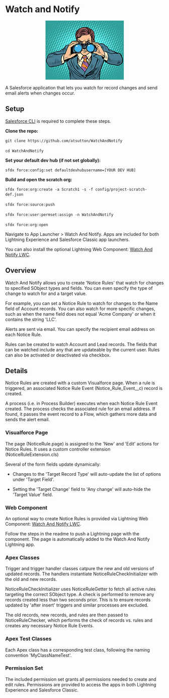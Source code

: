 # Watch and Notify
<p align="center"><img src="https://github.com/atsutton/WatchAndNotify/blob/master/watchandnotify-249x187.jpg" alt="Watch and Notify Salesforce Application"></p>
                                                                                                          
A Salesforce application that lets you watch for record changes and send email alerts when changes occur. 

## Setup

[Salesforce CLI](https://developer.salesforce.com/tools/sfdxcli) is required to complete these steps. 

**Clone the repo:**
```````````````````````````````````````````````````````
git clone https://github.com/atsutton/WatchAndNotify

cd WatchAndNotify
```````````````````````````````````````````````````````

**Set your default dev hub (if not set globally):**
```````````````````````````````````````````````````````
sfdx force:config:set defaultdevhubusername=[YOUR DEV HUB]
```````````````````````````````````````````````````````

**Build and open the scratch org:**
```````````````````````````````````````````````````````
sfdx force:org:create -a Scratch1 -s -f config/project-scratch-def.json

sfdx force:source:push

sfdx force:user:permset:assign -n WatchAndNotify

sfdx force:org:open
```````````````````````````````````````````````````````

Navigate to App Launcher > Watch And Notify. Apps are included for both Lightning Experience and Salesforce Classic app launchers. 

You can also install the optional Lightning Web Component: [Watch And Notify LWC](https://github.com/atsutton/WatchAndNotifyLWC). 


## Overview

Watch And Notify allows you to create 'Notice Rules' that watch for changes to specified SObject types and fields. You can even specify the type of change to watch for and a target value. 

For example, you can set a Notice Rule to watch for changes to the Name field of Account records. You can also watch for more specific changes, such as when the name field does not equal 'Acme Company' or when it contains the string 'LLC'.

Alerts are sent via email. You can specify the recipient email address on each Notice Rule.

Rules can be created to watch Account and Lead records. The fields that can be watched include any that are updateable by the current user. Rules can also be activated or deactivated via checkbox. 

## Details

Notice Rules are created with a custom Visualforce page. When a rule is triggered, an associated Notice Rule Event (Notice_Rule_Event__c) record is created.

A process (i.e. in Process Builder) executes when each Notice Rule Event created. The process checks the associated rule for an email address. If found, it passes the event record to a Flow, which gathers more data and sends the alert email. 

### Visualforce Page

The page (NoticeRule.page) is assigned to the 'New' and 'Edit' actions for Notice Rules. It uses a custom controller extension (NoticeRuleExtension.cls)

Several of the form fields update dynamically: 

- Changes to the 'Target Record Type' will auto-update the list of options under 'Target Field'. 

- Setting the 'Target Change' field to 'Any change' will auto-hide the 'Target Value' field.

### Web Component

An optional way to create Notice Rules is provided via Lightning Web Component: [Watch And Notify LWC](https://github.com/atsutton/WatchAndNotifyLWC).

Follow the steps in the readme to push a Lightning page with the component. The page is automatically added to the Watch And Notify Lightning app. 

### Apex Classes

Trigger and trigger handler classes catpure the new and old versions of updated records. The handlers instantiate NoticeRuleCheckInitializer with the old and new records. 

NoticeRuleCheckInitializer uses NoticeRuleGetter to fetch all active rules targeting the correct SObject type. A check is performed to remove any records created less than two seconds prior. This is to ensure records updated by 'after insert' triggers and similar processes are excluded. 

The old records, new records, and rules are then passed to NoticeRuleChecker, which performs the check of records vs. rules and creates any necessary Notice Rule Events. 

### Apex Test Classes

Each Apex class has a corresponding test class, following the naming convention 'MyClassNameTest'. 

### Permission Set

The included permission set grants all permissions needed to create and edit rules. Permissions are provided to access the apps in both Lightning Experience and Salesforce Classic. 
